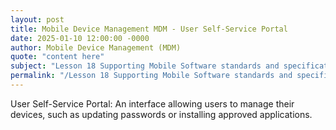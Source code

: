 ```yaml
---
layout: post
title: Mobile Device Management MDM - User Self-Service Portal
date: 2025-01-10 12:00:00 -0000
author: Mobile Device Management (MDM)
quote: "content here"
subject: "Lesson 18 Supporting Mobile Software standards and specifications"
permalink: "/Lesson 18 Supporting Mobile Software standards and specifications/Mobile Device Management (MDM)/Mobile Device Management MDM - User Self-Service Portal"
---
```


User Self-Service Portal: An interface allowing users to manage their devices, such as updating passwords or installing approved applications.
